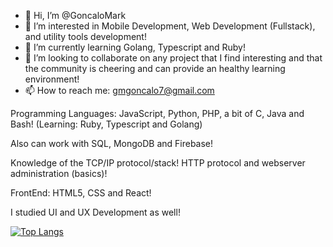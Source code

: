 - 👋 Hi, I’m @GoncaloMark
- 👀 I’m interested in Mobile Development, Web Development (Fullstack), and utility tools development!
- 🌱 I’m currently learning Golang, Typescript and Ruby!
- 💞️ I’m looking to collaborate on any project that I find interesting and that the community is cheering and can provide an healthy learning environment!
- 📫 How to reach me: gmgoncalo7@gmail.com

Programming Languages: JavaScript, Python, PHP, a bit of C, Java and Bash! (Learning: Ruby, Typescript and Golang)

Also can work with SQL, MongoDB and Firebase!

Knowledge of the TCP/IP protocol/stack! HTTP protocol and webserver administration (basics)!

FrontEnd: HTML5, CSS and React!

I studied UI and UX Development as well!

[![Top Langs](https://github-readme-stats.vercel.app/api/top-langs/?username=GoncaloMark&theme=dracula)](https://github.com/GoncaloMark/github-readme-stats)

